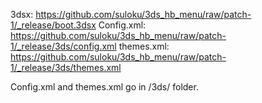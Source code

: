 3dsx: https://github.com/suloku/3ds_hb_menu/raw/patch-1/_release/boot.3dsx
Config.xml: https://github.com/suloku/3ds_hb_menu/raw/patch-1/_release/3ds/config.xml
themes.xml: https://github.com/suloku/3ds_hb_menu/raw/patch-1/_release/3ds/themes.xml

Config.xml and themes.xml go in /3ds/ folder.